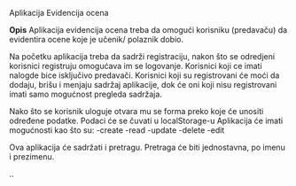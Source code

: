 Aplikacija Evidencija ocena

__Opis__
Aplikacija evidencija ocena treba da omogući korisniku (predavaču) da evidentira ocene koje je učenik/ polaznik dobio.

Na početku aplikacija treba da sadrži registraciju, nakon što se odredjeni korisnici registruju omogućava im se logovanje.
Korisnici koji ce imati nalogde bice isključivo predavači.
Korisnici koji su registrovani će moći da dodaju, brišu i menjaju sadržaj aplikacije, dok će oni koji nisu registrovani imati samo mogućnost pregleda sadržaja.


Nako što se korisnik uloguje otvara mu se forma preko koje će unositi određene podatke.
Podaci će se čuvati u localStorage-u
Aplikacija će imati mogućnosti kao što su: 
-create
-read
-update
-delete
-edit

Ova aplikacija će sadržati i pretragu.
Pretraga će biti jednostavna, po imenu i prezimenu.

..